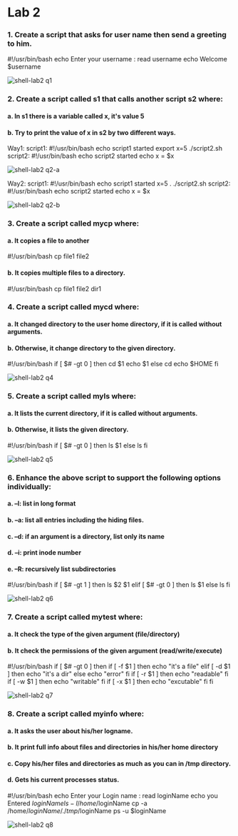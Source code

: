 # Lab 2
### 1. Create a script that asks for user name then send a greeting to him.

#!/usr/bin/bash
echo Enter your username :
read username
echo Welcome $username

![shell-lab2 q1](https://github.com/hussein-elmlah/ITI-Labs-Hussein-Eid/assets/147069168/8bdda705-0b04-4e8f-8845-fbde14aa8ea7)

### 2. Create a script called s1 that calls another script s2 where:
#### a. In s1 there is a variable called x, it's value 5
#### b. Try to print the value of x in s2 by two different ways.

Way1:
script1:
#!/usr/bin/bash
echo script1 started 
export x=5
./script2.sh
script2:
#!/usr/bin/bash
echo script2 started 
echo x = $x

![shell-lab2 q2-a](https://github.com/hussein-elmlah/ITI-Labs-Hussein-Eid/assets/147069168/8d62da2e-cdb2-45bb-9aa0-fc7006c13266)

Way2:
script1:
#!/usr/bin/bash
echo script1 started 
x=5
. ./script2.sh
script2:
#!/usr/bin/bash
echo script2 started 
echo x = $x

![shell-lab2 q2-b](https://github.com/hussein-elmlah/ITI-Labs-Hussein-Eid/assets/147069168/ac6bf346-7259-44e7-83e3-6d90d5e849d5)

### 3. Create a script called mycp where:
#### a. It copies a file to another
#!/usr/bin/bash
cp file1 file2
#### b. It copies multiple files to a directory.
#!/usr/bin/bash
cp file1 file2 dir1

### 4. Create a script called mycd where:
#### a. It changed directory to the user home directory, if it is called without arguments.
#### b. Otherwise, it change directory to the given directory.
#!/usr/bin/bash
if [ $# -gt 0 ]
then
cd $1
echo $1
else
cd
echo $HOME
fi

![shell-lab2 q4](https://github.com/hussein-elmlah/ITI-Labs-Hussein-Eid/assets/147069168/324e7b79-9396-4f4e-8a37-0a118f4eb6b7)

### 5. Create a script called myls where:
#### a. It lists the current directory, if it is called without arguments.
#### b. Otherwise, it lists the given directory.
#!/usr/bin/bash
if [ $# -gt 0 ]
then
ls $1
else
ls
fi

![shell-lab2 q5](https://github.com/hussein-elmlah/ITI-Labs-Hussein-Eid/assets/147069168/aa01ad68-f58d-4813-aff8-a690414d08bc)

### 6. Enhance the above script to support the following options individually:
#### a. –l: list in long format
#### b. –a: list all entries including the hiding files.
#### c. –d: if an argument is a directory, list only its name
#### d. –i: print inode number
#### e. –R: recursively list subdirectories
#!/usr/bin/bash
if [ $# -gt 1 ]
then
ls $2 $1
elif [ $# -gt 0 ]
then
ls $1
else
ls
fi

![shell-lab2 q6](https://github.com/hussein-elmlah/ITI-Labs-Hussein-Eid/assets/147069168/9f179bf8-fd37-4afb-afe7-b9244c12410a)

### 7. Create a script called mytest where:
#### a. It check the type of the given argument (file/directory)
#### b. It check the permissions of the given argument (read/write/execute)
#!/usr/bin/bash
if [ $# -gt 0 ]
then
if [ -f $1 ]
then
echo "it's a file"
elif [ -d $1 ]
then
echo "it's a dir"
else
echo "error"
fi
if [ -r $1 ]
then
echo "readable"
fi
if [ -w $1 ]
then
echo "writable"
fi
if [ -x $1 ]
then
echo "excutable"
fi
fi

![shell-lab2 q7](https://github.com/hussein-elmlah/ITI-Labs-Hussein-Eid/assets/147069168/729866e8-3cda-4f78-b1ad-1196d53fa2ff)

### 8. Create a script called myinfo where:
#### a. It asks the user about his/her logname.
#### b. It print full info about files and directories in his/her home directory
#### c. Copy his/her files and directories as much as you can in /tmp directory.
#### d. Gets his current processes status.
#!/usr/bin/bash
echo Enter your Login name :
read loginName
echo you Entered $loginName
ls -l /home/$loginName
cp -a /home/$loginName/. /tmp/$loginName
ps -u $loginName

![shell-lab2 q8](https://github.com/hussein-elmlah/ITI-Labs-Hussein-Eid/assets/147069168/a285bac0-f745-4300-a825-fb20c954cd8a)

